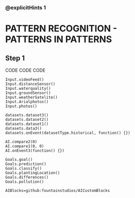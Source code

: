 ### @explicitHints 1

# PATTERN RECOGNITION -  PATTERNS IN PATTERNS

## Step 1
CODE CODE CODE

```ghost
Input.videoFeed()
Input.distanceSensor()
Input.waterquality()
Input.groundSensor()
Input.weatherSatelite()
Input.Arialphotos()
Input.photos()

datasets.dataset3()
datasets.dataset2()
datasets.dataset1()
datasets.data3()
datasets.onEvent(datasetType.historical, function() {})

AI.compare2(0)
AI.compare1(0, 0)
AI.onEvent3(function() {})

Goals.goal()
Goals.prediction()
Goals.classify()
Goals.plantingLocation()
Goals.differences()
Goals.pollution()
```

```package
AIBlocks=github:fountainstudios/AICustomBlocks
```